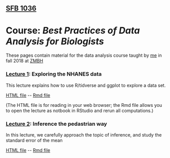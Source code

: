## [SFB 1036](https://www.zmbh.uni-heidelberg.de/sfb1036/)
# Course: *Best Practices of Data Analysis for Biologists*

These pages contain material for the data analysis course taught by [me](https://www.zmbh.uni-heidelberg.de/Anders/default.shtml) in fall 2018 at [ZMBH](https://www.zmbh.uni-heidelberg.de/)

### [Lecture 1](lecture1.html): Exploring the NHANES data

This lecture explains how to use R/tidverse and ggplot to explore a data set.

[HTML file](lecture1.html)  --  [Rmd file](lecture1.Rmd)

(The HTML file is for reading in your web browser; the Rmd file allows you to open the lecture as notbook in RStudio and rerun all computations.)


### [Lecture 2](lecture2.html): Inference the pedastrian way

In this lecture, we carefully approach the topic of inference, and study the standard error of the mean

[HTML file](lecture2.html)  --  [Rmd file](lecture2.Rmd)
